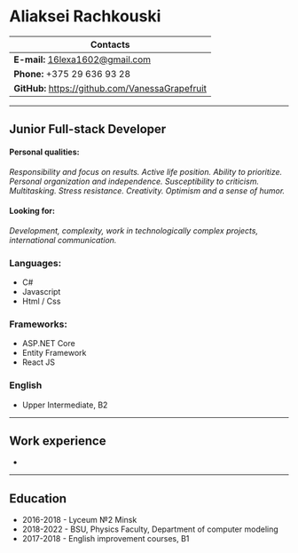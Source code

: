 # **Aliaksei Rachkouski** 

Contacts |
---- | 
**E-mail:** 16lexa1602@gmail.com |
**Phone:** +375 29 636 93 28 |
**GitHub:** https://github.com/VanessaGrapefruit |

-----------

## **Junior Full-stack Developer**
#### **Personal qualities:**
*Responsibility and focus on results. Active life position. Ability to prioritize. Personal organization and independence. Susceptibility to criticism. Multitasking. Stress resistance. Creativity. Optimism and a sense of humor.*
#### **Looking for:**
*Development, complexity, work in technologically complex projects, international communication.*

### **Languages:**
* C#
* Javascript
* Html / Css
### **Frameworks:**
* ASP.NET Core
* Entity Framework
* React JS

### **English**
* Upper Intermediate, B2


---------------

## Work experience

*

--------------

## Education

* 2016-2018 - Lyceum №2 Minsk
* 2018-2022 - BSU, Physics Faculty, Department of computer modeling
* 2017-2018 - English improvement courses, B1






